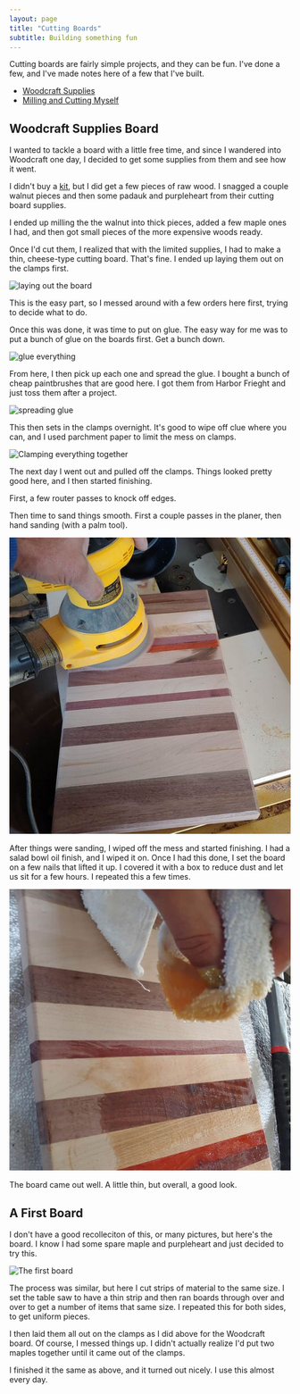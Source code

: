 ```yaml
---
layout: page
title: "Cutting Boards"
subtitle: Building something fun
---
```


Cutting boards are fairly simple projects, and they can be fun. I've done a few, and I've made notes here of a few that I've built.

- [Woodcraft Supplies](#woodcraft)
- [Milling and Cutting Myself](#first)

## <a name="woodcraft">Woodcraft Supplies Board

I wanted to tackle a board with a little free time, and since I wandered into Woodcraft one day, I decided to get some supplies from them and see how it went.

I didn't buy a [kit](https://www.woodcraft.com/products/cutting-board-kit-no-2), but I did get a few pieces of raw wood. I snagged a couple walnut pieces and then some padauk and purpleheart from their cutting board supplies.

I ended up milling the the walnut into thick pieces, added a few maple ones I had, and then got small pieces of the more expensive woods ready.

Once I'd cut them, I realized that with the limited supplies, I had to make a thin, cheese-type cutting board. That's fine. I ended up laying them out on the clamps first.

![laying out the board](/assets/img/wood/20200101_144602.jpg)

This is the easy part, so I messed around with a few orders here first, trying to decide what to do.

Once this was done, it was time to put on glue. The easy way for me was to put a bunch of glue on the boards first. Get a bunch down.

![glue everything](/assets/img/wood/20200101_144721.jpg)

From here, I then pick up each one and spread the glue. I bought a bunch of cheap paintbrushes that are good here. I got them from Harbor Frieght and just toss them after a project.

![spreading glue](/assets/img/wood/20200101_144737.jpg)

This then sets in the clamps overnight. It's good to wipe off clue where you can, and I used parchment paper to limit the mess on clamps.

![Clamping everything together](/assets/img/wood/20200101_145658.jpg)

The next day I went out and pulled off the clamps. Things looked pretty good here, and I then started finishing.

First, a few router passes to knock off edges.

Then time to sand things smooth. First a couple passes in the planer, then hand sanding (with a palm tool).

![sanding](/assets/img/wood/cutting_a.png)

After things were sanding, I wiped off the mess and started finishing. I had a salad bowl oil finish, and I wiped it on. Once I had this done, I set the board on a few nails that lifted it up. I covered it with a box to reduce dust and let us sit for a few hours. I repeated this a few times.

![finishing with oil](/assets/img/wood/cutting_b.png)

The board came out well. A little thin, but overall, a good look.

## <a name="first">A First Board

I don't have a good recolleciton of this, or many pictures, but here's the board. I know I had some spare maple and purpleheart and just decided to try this.

![The first board](/assets/img/wood/cutting_c.png)

The process was similar, but here I cut strips of material to the same size. I set the table saw to have a thin strip and then ran boards through over and over to get a number of items that same size. I repeated this for both sides, to get uniform pieces.

I then laid them all out on the clamps as I did above for the Woodcraft board. Of course, I messed things up. I didn't actually realize I'd put two maples together until it came out of the clamps.

I finished it the same as above, and it turned out nicely. I use this almost every day.
